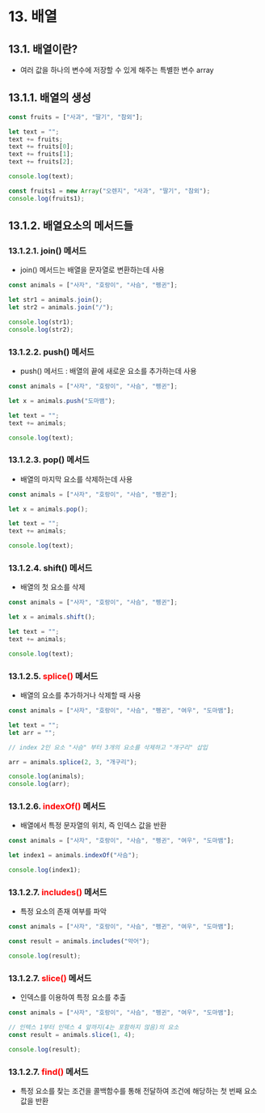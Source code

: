 # 13. 배열

## 13.1. 배열이란?

- 여러 값을 하나의 변수에 저장할 수 있게 해주는 특별한 변수 array

## 13.1.1. 배열의 생성

```js
const fruits = ["사과", "딸기", "참외"];

let text = "";
text += fruits;
text += fruits[0];
text += fruits[1];
text += fruits[2];

console.log(text);

const fruits1 = new Array("오렌지", "사과", "딸기", "참외");
console.log(fruits1);
```

## 13.1.2. 배열요소의 메서드들

### 13.1.2.1. join() 메서드

- join() 메서드는 배열을 문자열로 변환하는데 사용

```js
const animals = ["사자", "호랑이", "사슴", "펭귄"];

let str1 = animals.join();
let str2 = animals.join("/");

console.log(str1);
console.log(str2);
```

### 13.1.2.2. push() 메서드

- push() 메서드 : 배열의 끝에 새로운 요소를 추가하는데 사용

```js
const animals = ["사자", "호랑이", "사슴", "펭귄"];

let x = animals.push("도마뱀");

let text = "";
text += animals;

console.log(text);
```

### 13.1.2.3. pop() 메서드

- 배열의 마지막 요소를 삭제하는데 사용

```js
const animals = ["사자", "호랑이", "사슴", "펭귄"];

let x = animals.pop();

let text = "";
text += animals;

console.log(text);
```

### 13.1.2.4. shift() 메서드

- 배열의 첫 요소를 삭제

```js
const animals = ["사자", "호랑이", "사슴", "펭귄"];

let x = animals.shift();

let text = "";
text += animals;

console.log(text);
```

### 13.1.2.5. <span style="color:red"> splice() </span> 메서드

- 배열의 요소를 추가하거나 삭제할 때 사용

```js
const animals = ["사자", "호랑이", "사슴", "펭귄", "여우", "도마뱀"];

let text = "";
let arr = "";

// index 2인 요소 "사슴" 부터 3개의 요소를 삭제하고 "개구리" 삽입

arr = animals.splice(2, 3, "개구리");

console.log(animals);
console.log(arr);
```

### 13.1.2.6. <span style="color:red"> indexOf()</span> 메서드

- 배열에서 특정 문자열의 위치, 즉 인덱스 값을 반환

```js
const animals = ["사자", "호랑이", "사슴", "펭귄", "여우", "도마뱀"];

let index1 = animals.indexOf("사슴");

console.log(index1);
```

### 13.1.2.7. <span style="color:red">includes()</span> 메서드

- 특정 요소의 존재 여부를 파악

```js
const animals = ["사자", "호랑이", "사슴", "펭귄", "여우", "도마뱀"];

const result = animals.includes("악어");

console.log(result);
```

### 13.1.2.7. <span style="color:red"> slice() </span>메서드

- 인덱스를 이용하여 특정 요소를 추출

```js
const animals = ["사자", "호랑이", "사슴", "펭귄", "여우", "도마뱀"];

// 인텍스 1부터 인덱스 4 앞까지(4는 포함하지 않음)의 요소
const result = animals.slice(1, 4);

console.log(result);
```

### 13.1.2.7. <span style="color:red">find() </span>메서드

- 특정 요소를 찾는 조건을 콜백함수를 통해 전달하여 조건에 해당하는 첫 번째 요소 값을 반환
